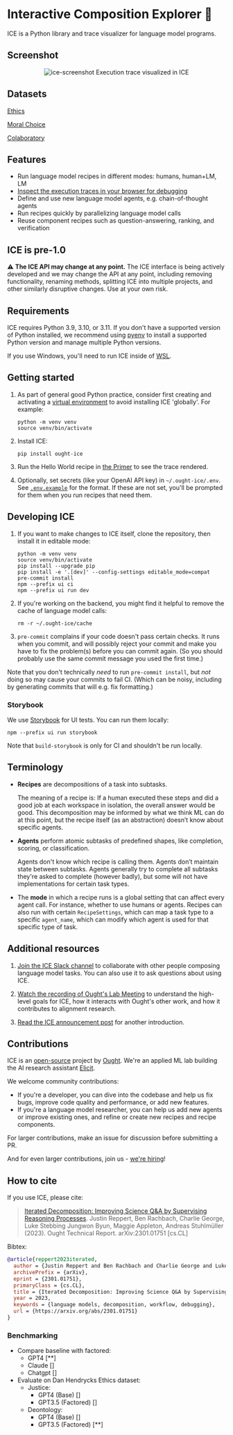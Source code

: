 # Interactive Composition Explorer 🧊

ICE is a Python library and trace visualizer for language model programs.

## Screenshot

<p align="center">
  <img alt="ice-screenshot" src="https://user-images.githubusercontent.com/382515/192681645-6ed87072-2dc6-4982-92d1-8de209bc3ef6.png" />
  Execution trace visualized in ICE
</p>

## Datasets

[Ethics](https://github.com/LLM-Ethics/EthicsSuite)

[Moral Choice](https://t.co/FfQyLGGwiq)

[Colaboratory](https://colab.research.google.com/drive/1roLQgXhEtI83Q5vX1q24Q9iDgu5LFFWA?usp=sharing#scrollTo=9524934a-5241-4bb2-b74f-821a4883e2e0)



## Features

- Run language model recipes in different modes: humans, human+LM, LM
- [Inspect the execution traces in your browser for debugging](https://github.com/oughtinc/ice/wiki/ICE-UI-guide)
- Define and use new language model agents, e.g. chain-of-thought agents
- Run recipes quickly by parallelizing language model calls
- Reuse component recipes such as question-answering, ranking, and verification

## ICE is pre-1.0

:warning: **The ICE API may change at any point.** The ICE interface is being actively developed and we may change the API at any point, including removing functionality, renaming methods, splitting ICE into multiple projects, and other similarly disruptive changes. Use at your own risk.

## Requirements

ICE requires Python 3.9, 3.10, or 3.11. If you don't have a supported version of Python installed, we recommend using [pyenv](https://github.com/pyenv/pyenv) to install a supported Python version and manage multiple Python versions.

If you use Windows, you'll need to run ICE inside of [WSL](https://learn.microsoft.com/en-us/windows/wsl/install).

## Getting started

1. As part of general good Python practice, consider first creating and activating a [virtual environment](https://docs.python.org/3/library/venv.html) to avoid installing ICE 'globally'. For example:

   ```shell
   python -m venv venv
   source venv/bin/activate
   ```

1. Install ICE:

   ```shell
   pip install ought-ice
   ```

1. Run the Hello World recipe in [the Primer](https://primer.ought.org/) to see the trace rendered.

1. Optionally, set secrets (like your OpenAI API key) in `~/.ought-ice/.env`. See [`.env.example`](https://github.com/oughtinc/ice/blob/main/.env.example) for the format. If these are not set, you'll be prompted for them when you run recipes that need them.

## Developing ICE

1. If you want to make changes to ICE itself, clone the repository, then install it in editable mode:

   ```shell
   python -m venv venv
   source venv/bin/activate
   pip install --upgrade pip
   pip install -e '.[dev]' --config-settings editable_mode=compat
   pre-commit install
   npm --prefix ui ci
   npm --prefix ui run dev
   ```

2. If you're working on the backend, you might find it helpful to remove the cache of language model calls:

   ```shell
   rm -r ~/.ought-ice/cache
   ```

3. `pre-commit` complains if your code doesn't pass certain checks. It runs when you commit, and will possibly reject your commit and make you have to fix the problem(s) before you can commit again. (So you should probably use the same commit message you used the first time.)

Note that you don't technically _need_ to run `pre-commit install`, but _not_ doing so may cause your commits to fail CI. (Which can be noisy, including by generating commits that will e.g. fix formatting.)

### Storybook

We use [Storybook](https://storybook.js.org/) for UI tests. You can run them locally:

```shell
npm --prefix ui run storybook
```

Note that `build-storybook` is only for CI and shouldn't be run locally.

## Terminology

- **Recipes** are decompositions of a task into subtasks.

  The meaning of a recipe is: If a human executed these steps and did a good job at each workspace in isolation, the overall answer would be good. This decomposition may be informed by what we think ML can do at this point, but the recipe itself (as an abstraction) doesn’t know about specific agents.

- **Agents** perform atomic subtasks of predefined shapes, like completion, scoring, or classification.

  Agents don't know which recipe is calling them. Agents don’t maintain state between subtasks. Agents generally try to complete all subtasks they're asked to complete (however badly), but some will not have implementations for certain task types.

- The **mode** in which a recipe runs is a global setting that can affect every agent call. For instance, whether to use humans or agents. Recipes can also run with certain `RecipeSettings`, which can map a task type to a specific `agent_name`, which can modify which agent is used for that specific type of task.

## Additional resources

1. [Join the ICE Slack channel](https://join.slack.com/t/ice-1mh7029/shared_invite/zt-1h8118i28-tPDSulG8C~4dr5ZdAky1gg) to collaborate with other people composing language model tasks. You can also use it to ask questions about using ICE.

2. [Watch the recording of Ought's Lab Meeting](https://www.youtube.com/watch?v=cZqq4muY5_w) to understand the high-level goals for ICE, how it interacts with Ought's other work, and how it contributes to alignment research.

3. [Read the ICE announcement post](https://ought.org/updates/2022-10-06-ice-primer) for another introduction.

## Contributions

ICE is an [open-source](https://github.com/oughtinc/ice/blob/main/LICENSE.md) project by [Ought](https://ought.org/). We're an applied ML lab building the AI research assistant [Elicit](https://elicit.org/).

We welcome community contributions:

- If you're a developer, you can dive into the codebase and help us fix bugs, improve code quality and performance, or add new features.
- If you're a language model researcher, you can help us add new agents or improve existing ones, and refine or create new recipes and recipe components.

For larger contributions, make an issue for discussion before submitting a PR.

And for even larger contributions, join us - [we're hiring](https://ought.org/careers)!

## How to cite

If you use ICE, please cite:

> [Iterated Decomposition: Improving Science Q&A by Supervising Reasoning Processes](https://arxiv.org/abs/2301.01751). Justin Reppert, Ben Rachbach, Charlie George, Luke Stebbing Jungwon Byun, Maggie Appleton, Andreas Stuhlmüller (2023). Ought Technical Report. arXiv:2301.01751 [cs.CL]

Bibtex:

```bibtex
@article{reppert2023iterated,
  author = {Justin Reppert and Ben Rachbach and Charlie George and Luke Stebbing and Jungwon Byun and Maggie Appleton and Andreas Stuhlm\"{u}ller},
  archivePrefix = {arXiv},
  eprint = {2301.01751},
  primaryClass = {cs.CL},
  title = {Iterated Decomposition: Improving Science Q&A by Supervising Reasoning Processes},
  year = 2023,
  keywords = {language models, decomposition, workflow, debugging},
  url = {https://arxiv.org/abs/2301.01751}
}
```

### Benchmarking
* Compare baseline with factored:
	* GPT4  [**]
	* Claude  []
	* Chatgpt  []
* Evaluate on Dan Hendrycks Ethics dataset:
	* Justice:
		* GPT4 (Base)   []
		* GPT3.5 (Factored)  []
	* Deontology:
		* GPT4 (Base)  []
		* GPT3.5 (Factored)  [**]
